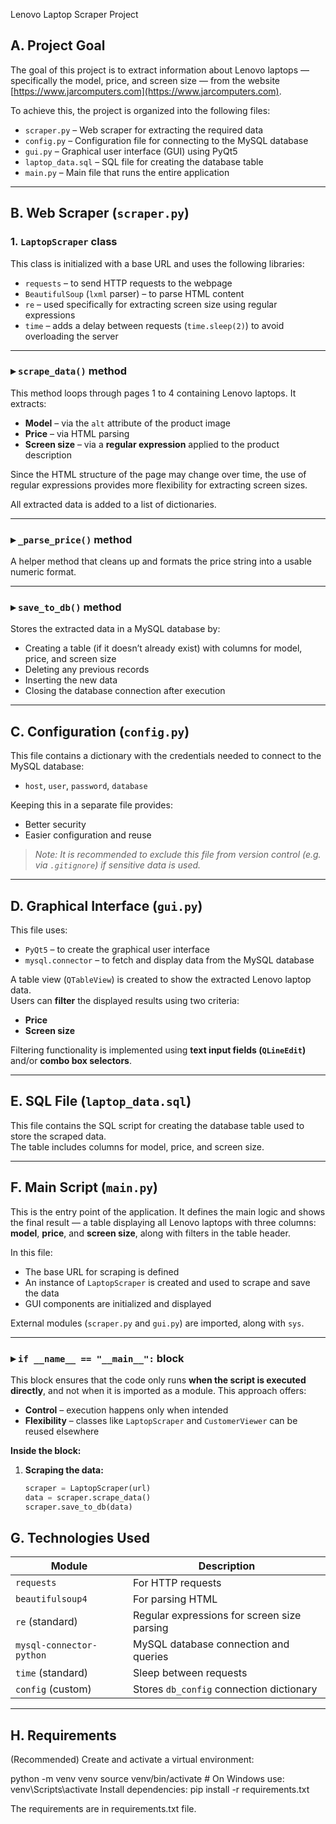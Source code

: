 Lenovo Laptop Scraper Project

## A. Project Goal

The goal of this project is to extract information about Lenovo laptops — specifically the model, price, and screen size — from the website [https://www.jarcomputers.com](https://www.jarcomputers.com).  

To achieve this, the project is organized into the following files:

- `scraper.py` – Web scraper for extracting the required data  
- `config.py` – Configuration file for connecting to the MySQL database  
- `gui.py` – Graphical user interface (GUI) using PyQt5  
- `laptop_data.sql` – SQL file for creating the database table  
- `main.py` – Main file that runs the entire application

---

## B. Web Scraper (`scraper.py`)

### 1. `LaptopScraper` class

This class is initialized with a base URL and uses the following libraries:

- `requests` – to send HTTP requests to the webpage  
- `BeautifulSoup` (`lxml` parser) – to parse HTML content  
- `re` – used specifically for extracting screen size using regular expressions  
- `time` – adds a delay between requests (`time.sleep(2)`) to avoid overloading the server  

---

### ▸ `scrape_data()` method

This method loops through pages 1 to 4 containing Lenovo laptops. It extracts:

- **Model** – via the `alt` attribute of the product image  
- **Price** – via HTML parsing  
- **Screen size** – via a **regular expression** applied to the product description  

Since the HTML structure of the page may change over time, the use of regular expressions provides more flexibility for extracting screen sizes.

All extracted data is added to a list of dictionaries.

---

### ▸ `_parse_price()` method

A helper method that cleans up and formats the price string into a usable numeric format.

---

### ▸ `save_to_db()` method

Stores the extracted data in a MySQL database by:

- Creating a table (if it doesn’t already exist) with columns for model, price, and screen size  
- Deleting any previous records  
- Inserting the new data  
- Closing the database connection after execution

---

## C. Configuration (`config.py`)

This file contains a dictionary with the credentials needed to connect to the MySQL database:

- `host`, `user`, `password`, `database`

Keeping this in a separate file provides:

- Better security  
- Easier configuration and reuse  

> _Note: It is recommended to exclude this file from version control (e.g. via `.gitignore`) if sensitive data is used._

---

## D. Graphical Interface (`gui.py`)

This file uses:

- `PyQt5` – to create the graphical user interface  
- `mysql.connector` – to fetch and display data from the MySQL database  

A table view (`QTableView`) is created to show the extracted Lenovo laptop data.  
Users can **filter** the displayed results using two criteria:

- **Price**  
- **Screen size**

Filtering functionality is implemented using **text input fields (`QLineEdit`)** and/or **combo box selectors**.

---

## E. SQL File (`laptop_data.sql`)

This file contains the SQL script for creating the database table used to store the scraped data.  
The table includes columns for model, price, and screen size.

---

## F. Main Script (`main.py`)

This is the entry point of the application. It defines the main logic and shows the final result — a table displaying all Lenovo laptops with three columns: **model**, **price**, and **screen size**, along with filters in the table header.

In this file:

- The base URL for scraping is defined  
- An instance of `LaptopScraper` is created and used to scrape and save the data  
- GUI components are initialized and displayed  

External modules (`scraper.py` and `gui.py`) are imported, along with `sys`.

---

### ▸ `if __name__ == "__main__":` block

This block ensures that the code only runs **when the script is executed directly**, and not when it is imported as a module. This approach offers:

- **Control** – execution happens only when intended  
- **Flexibility** – classes like `LaptopScraper` and `CustomerViewer` can be reused elsewhere

**Inside the block:**

1. **Scraping the data:**
   ```python
   scraper = LaptopScraper(url)
   data = scraper.scrape_data()
   scraper.save_to_db(data)

## G. Technologies Used

| Module                 | Description                                 |
|------------------------|---------------------------------------------|
| `requests`             | For HTTP requests                           |
| `beautifulsoup4`       | For parsing HTML                            |
| `re` (standard)        | Regular expressions for screen size parsing |
| `mysql-connector-python` | MySQL database connection and queries    |
| `time` (standard)      | Sleep between requests                      |
| `config` (custom)      | Stores `db_config` connection dictionary    |

---

## H. Requirements
(Recommended) Create and activate a virtual environment:

python -m venv venv
source venv/bin/activate  # On Windows use: venv\Scripts\activate
Install dependencies:
pip install -r requirements.txt

The requirements are in requirements.txt file.
